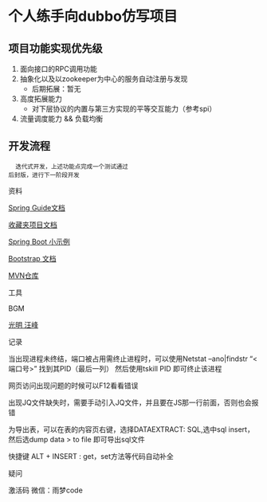 # 个人练手向dubbo仿写项目
## 项目功能实现优先级
1. 面向接口的RPC调用功能
2. 抽象化以及以zookeeper为中心的服务自动注册与发现
    - 后期拓展：暂无 
3. 高度拓展能力
    - 对下层协议的内置与第三方实现的平等交互能力（参考spi）
4. 流量调度能力 && 负载均衡

## 开发流程
~~~
  迭代式开发，上述功能点完成一个测试通过
后封版，进行下一阶段开发
~~~

资料

[Spring Guide文档](https://spring.io/guides)

[收藏夹项目文档](http://www.ityouknow.com/springboot/2016/09/26/spring-boot-opensource-favorites.html)

[Spring Boot 小示例](https://github.com/ityouknow/spring-boot-examples)

[Bootstrap 文档](https://v3.bootcss.com/getting-started/#examples)

[MVN仓库](https://mvnrepository.com/)

工具

[]()

BGM

[光明 汪峰](https://www.bilibili.com/video/av13708087?p=13)

记录

当出现进程未终结，端口被占用需终止进程时，可以使用Netstat –ano|findstr “<端口号>” 找到其PID（最后一列）
然后使用tskill PID 即可终止该进程

网页访问出现问题的时候可以F12看看错误

出现JQ文件缺失时，需要手动引入JQ文件，并且要在JS那一行前面，否则也会报错

为导出表，可以在表的内容页右键，选择DATAEXTRACT: SQL,选中sql insert，然后选dump data > to file 即可导出sql文件

快捷键
ALT + INSERT : get，set方法等代码自动补全

疑问


激活码
微信：雨梦code